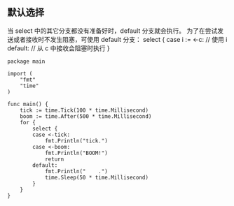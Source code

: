 ## 默认选择

当 select 中的其它分支都没有准备好时，default 分支就会执行。
为了在尝试发送或者接收时不发生阻塞，可使用 default 分支：
select {
case i := <-c:
    // 使用 i
default:
    // 从 c 中接收会阻塞时执行
}

```golang
package main

import (
	"fmt"
	"time"
)

func main() {
	tick := time.Tick(100 * time.Millisecond)
	boom := time.After(500 * time.Millisecond)
	for {
		select {
		case <-tick:
			fmt.Println("tick.")
		case <-boom:
			fmt.Println("BOOM!")
			return
		default:
			fmt.Println("    .")
			time.Sleep(50 * time.Millisecond)
		}
	}
}
```